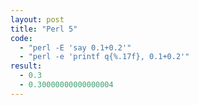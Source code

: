 ```yaml
---
layout: post
title: "Perl 5"
code:
  - "perl -E 'say 0.1+0.2'"
  - "perl -e 'printf q{%.17f}, 0.1+0.2'"
result:
  - 0.3
  - 0.30000000000000004
---
```

